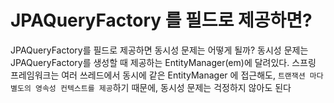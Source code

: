 # JPAQueryFactory 를 필드로 제공하면?

JPAQueryFactory를 필드로 제공하면 동시성 문제는 어떻게 될까? 동시성 문제는 JPAQueryFactory를 생성할 때 제공하는 EntityManager(em)에 달려있다. 스프링 프레임워크는 여러 쓰레드에서 동시에 같은
EntityManager 에 접근해도, `트랜잭션 마다 별도의 영속성 컨텍스트를 제공`하기 때문에, 동시성 문제는 걱정하지 않아도 된다
